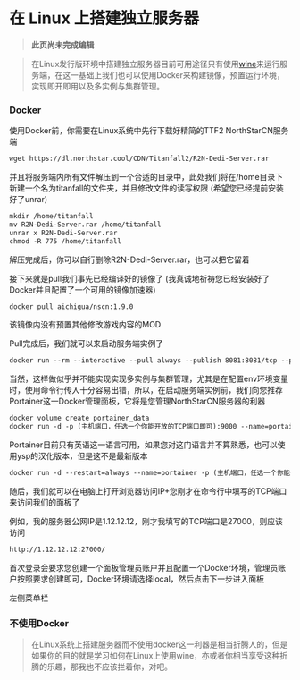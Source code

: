 # 在 Linux 上搭建独立服务器

> **此页尚未完成编辑**

> 在Linux发行版环境中搭建独立服务器目前可用途径只有使用[wine](https://www.winehq.org/)来运行服务端，在这一基础上我们也可以使用Docker来构建镜像，预置运行环境，实现即开即用以及多实例与集群管理。

### Docker

使用Docker前，你需要在Linux系统中先行下载好精简的TTF2 NorthStarCN服务端

```markdown
wget https://dl.northstar.cool/CDN/Titanfall2/R2N-Dedi-Server.rar
```
并且将服务端内所有文件解压到一个合适的目录中，此处我们将在/home目录下新建一个名为titanfall的文件夹，并且修改文件的读写权限
(希望您已经提前安装好了unrar)
```markdown
mkdir /home/titanfall
mv R2N-Dedi-Server.rar /home/titanfall
unrar x R2N-Dedi-Server.rar
chmod -R 775 /home/titanfall
```
解压完成后，你可以自行删除R2N-Dedi-Server.rar，也可以把它留着

接下来就是pull我们事先已经编译好的镜像了
(我真诚地祈祷您已经安装好了Docker并且配置了一个可用的镜像加速器)
```markdown
docker pull aichigua/nscn:1.9.0
```
该镜像内没有预置其他修改游戏内容的MOD

Pull完成后，我们就可以来启动服务端实例了
```markdown
docker run --rm --interactive --pull always --publish 8081:8081/tcp --publish 37015:37015/udp --mount "type=bind,source=/home/titanfall,target=/mnt/titanfall,readonly" --env NS_SERVER_NAME="[CN] This is a Server running on Docker!" aichigua/nscn:1.9.0
```
当然，这样做似乎并不能实现实现多实例与集群管理，尤其是在配置env环境变量时，使用命令行传入十分容易出错，所以，在启动服务端实例前，我们向您推荐Portainer这一Docker管理面板，它将是您管理NorthStarCN服务器的利器

```markdown
docker volume create portainer_data
docker run -d -p (主机端口，任选一个你能开放的TCP端口即可):9000 --name=portainer --restart=always -v /var/run/docker.sock:/var/run/docker.sock -v portainer_data:/data portainer/portainer-ce
```
Portainer目前只有英语这一语言可用，如果您对这门语言并不算熟悉，也可以使用ysp的汉化版本，但是这不是最新版本

```markdown
docker run -d --restart=always --name=portainer -p (主机端口，任选一个你能开放的TCP端口即可):9000 -v /var/run/docker.sock:/var/run/docker.sock -v portainer_data:/data 6053537/portainer
```

随后，我们就可以在电脑上打开浏览器访问IP+您刚才在命令行中填写的TCP端口来访问我们的面板了

例如，我的服务器公网IP是1.12.12.12，刚才我填写的TCP端口是27000，则应该访问
```markdown
http://1.12.12.12:27000/
```
首次登录会要求您创建一个面板管理员账户并且配置一个Docker环境，管理员账户按照要求创建即可，Docker环境请选择local，然后点击下一步进入面板

左侧菜单栏


### 不使用Docker

> 在Linux系统上搭建服务器而不使用docker这一利器是相当折腾人的，但是如果你的目的就是学习如何在Linux上使用wine，亦或者你相当享受这种折腾的乐趣，那我也不应该拦着你，对吧。


